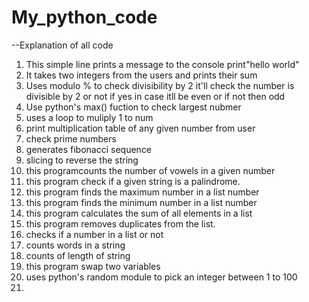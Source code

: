 # My_python_code

--Explanation of all code

1. This simple line prints a message to the console
   print"hello world"
2. It takes two integers from the users and prints their sum
3. Uses modulo % to check divisibility by 2 it'll check the number is divisible by 2 or not if yes in case itll be even or if not then odd
4. Use python's max() fuction to check largest nubmer
5. uses a loop to muliply 1 to num
6. print multiplication table of any given number from user
7. check prime numbers
8. generates fibonacci sequence
9. slicing to reverse the string
10. this programcounts the number of vowels in a given number
11. this program check if a given string is a palindrome.
12. this program finds the maximum number in a list number
13. this program finds the minimum number in a list number
14. this program calculates the sum of all elements in a list
15. this program removes duplicates from the list.
16. checks if a number in a list or not
17. counts words in a string
18. counts of length of string
19. this program swap two variables
20. uses python's random module to pick an integer between 1 to 100 
21. 
